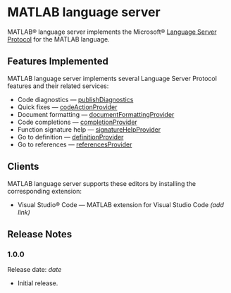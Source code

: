 # MATLAB language server
MATLAB&reg; language server implements the Microsoft&reg; [Language Server Protocol](https://github.com/Microsoft/language-server-protocol) for the MATLAB language.

## Features Implemented
MATLAB language server implements several Language Server Protocol features and their related services:
* Code diagnostics — [publishDiagnostics](https://microsoft.github.io/language-server-protocol/specifications/lsp/3.17/specification/#textDocument_publishDiagnostics) 
* Quick fixes — [codeActionProvider](https://microsoft.github.io/language-server-protocol/specifications/lsp/3.17/specification/#textDocument_codeAction) 
* Document formatting — [documentFormattingProvider](https://microsoft.github.io/language-server-protocol/specifications/specification-current/#textDocument_formatting) 
* Code completions — [completionProvider](https://microsoft.github.io/language-server-protocol/specifications/lsp/3.17/specification/#textDocument_completion)
* Function signature help — [signatureHelpProvider](https://microsoft.github.io/language-server-protocol/specifications/specification-current/#textDocument_signatureHelp)
* Go to definition — [definitionProvider](https://microsoft.github.io/language-server-protocol/specifications/specification-current/#textDocument_definition) 
* Go to references — [referencesProvider](https://microsoft.github.io/language-server-protocol/specifications/specification-current/#textDocument_references)

## Clients
MATLAB language server supports these editors by installing the corresponding extension:
* Visual Studio&reg; Code — MATLAB extension for Visual Studio Code *(add link)*

## Release Notes
### 1.0.0
Release date: *date*

* Initial release.